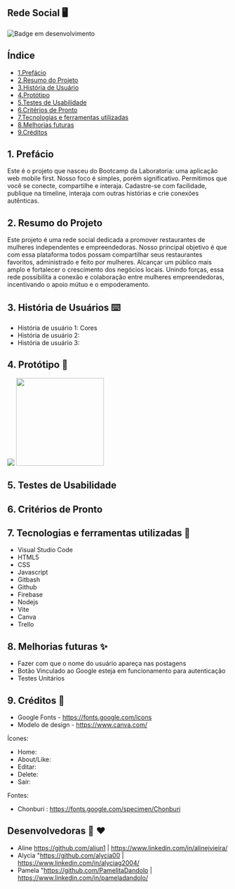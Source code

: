 ## Rede Social 🖥 

![Badge em desenvolvimento](http://img.shields.io/static/v1?label=STATUS&message=EM%20DESENVOLVIMENTO&color=GREEN&style=for-the-badge)

## Índice 

* [1.Prefácio](#1-prefácio)
* [2.Resumo do Projeto](#2-resumo-do-projeto)
* [3.História de Usuário](#3-historia-de-usuario)
* [4.Protótipo](#4-protótipo)
* [5.Testes de Usabilidade](#5-testes-de-usabilidade)
* [6.Critérios de Pronto](#6-critérios-de-pronto)
* [7.Tecnologias e ferramentas utilizadas](#8-tecnologias-e-ferramentas-utilizadas)
* [8.Melhorias futuras](#9-melhorias-futuras)
* [9.Créditos](#10-creditos)

  
## 1. Prefácio
Este é o projeto que nasceu do Bootcamp da Laboratoria: uma aplicação
web mobile first. Nosso foco é simples, porém significativo. Permitimos
que você se conecte, compartilhe e interaja. Cadastre-se com facilidade,
publique na timeline, interaja com outras histórias e crie conexões
autênticas.


## 2. Resumo do Projeto
Este projeto é uma rede social dedicada a promover restaurantes
de mulheres independentes e empreendedoras. Nosso principal
objetivo é que com essa plataforma todos possam
compartilhar seus restaurantes favoritos, administrado e
feito por mulheres. Alcançar um público mais amplo
e fortalecer o crescimento dos negócios locais. Unindo forças,
essa rede possibilita a conexão e colaboração entre mulheres
empreendedoras, incentivando o apoio mútuo e o empoderamento.


## 3. História de Usuários ⌨️
*  História de usuário 1: Cores
*  História de usuário 2: 
*  História de usuário 3:

  
## 4. Protótipo 🎨
<img src="(https://user-images.githubusercontent.com/105131652/186226747-206a5cb6-0390-445f-9ab7-aaa88827750e.jpg](https://onlineconvertfree.com/pt/convert/png/)"/>
<img src="https://onlineconvertfree.com/pt/convert/png/)" width="200"/>


## 5. Testes de Usabilidade 


## 6. Critérios de Pronto

## 7. Tecnologias e ferramentas utilizadas 🔨
* Visual Studio Code
* HTML5
* CSS
* Javascript
* Gitbash
* Github
* Firebase
* Nodejs
* Vite
* Canva
* Trello

## 8. Melhorias futuras ✨
* Fazer com que o nome do usuário apareça nas postagens 
* Botão Vinculado ao Google esteja em funcionamento para autenticação
* Testes Unitários

## 9. Créditos 🔗
* Google Fonts - https://fonts.google.com/icons
* Modelo de design - https://www.canva.com/

Ícones: 

* Home: <link rel="stylesheet" href="https://fonts.googleapis.com/css2?family=Material+Symbols+Outlined:opsz,wght,FILL,GRAD@20..48,100..700,0..1,-50..200" />
* About/Like: <link rel="stylesheet" href="https://fonts.googleapis.com/css2?family=Material+Symbols+Outlined:opsz,wght,FILL,GRAD@24,400,0,0" />
* Editar: <link rel="stylesheet" href="https://fonts.googleapis.com/css2?family=Material+Symbols+Outlined:opsz,wght,FILL,GRAD@20..48,100..700,0..1,-50..200" />
* Delete: 
* Sair: <link rel="stylesheet" href="https://fonts.googleapis.com/css2?family=Material+Symbols+Outlined:opsz,wght,FILL,GRAD@20..48,100..700,0..1,-50..200" />

Fontes:
* Chonburi : https://fonts.google.com/specimen/Chonburi
  
## Desenvolvedoras 🤝 ❤️
* Aline https://github.com/aliun1 | https://www.linkedin.com/in/alinejvieira/
* Alycia "https://github.com/alycia00 | https://www.linkedin.com/in/alyciag2004/
* Pamela "https://github.com/PamelitaDandolo | https://www.linkedin.com/in/pameladandolo/
